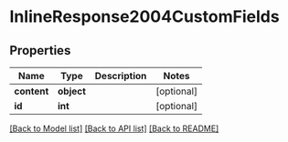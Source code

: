 # InlineResponse2004CustomFields

## Properties
Name | Type | Description | Notes
------------ | ------------- | ------------- | -------------
**content** | **object** |  | [optional] 
**id** | **int** |  | [optional] 

[[Back to Model list]](../README.md#documentation-for-models) [[Back to API list]](../README.md#documentation-for-api-endpoints) [[Back to README]](../README.md)


